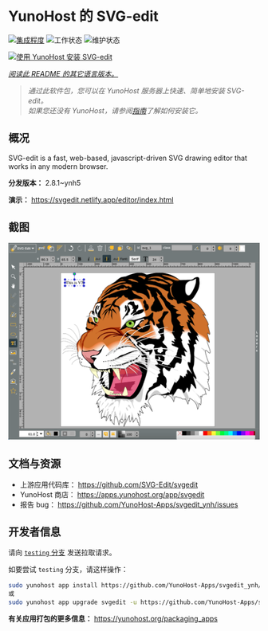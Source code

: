 <!--
注意：此 README 由 <https://github.com/YunoHost/apps/tree/master/tools/readme_generator> 自动生成
请勿手动编辑。
-->

# YunoHost 的 SVG-edit

[![集成程度](https://dash.yunohost.org/integration/svgedit.svg)](https://dash.yunohost.org/appci/app/svgedit) ![工作状态](https://ci-apps.yunohost.org/ci/badges/svgedit.status.svg) ![维护状态](https://ci-apps.yunohost.org/ci/badges/svgedit.maintain.svg)

[![使用 YunoHost 安装 SVG-edit](https://install-app.yunohost.org/install-with-yunohost.svg)](https://install-app.yunohost.org/?app=svgedit)

*[阅读此 README 的其它语言版本。](./ALL_README.md)*

> *通过此软件包，您可以在 YunoHost 服务器上快速、简单地安装 SVG-edit。*  
> *如果您还没有 YunoHost，请参阅[指南](https://yunohost.org/install)了解如何安装它。*

## 概况

SVG-edit is a fast, web-based, javascript-driven SVG drawing editor that works in any modern browser.


**分发版本：** 2.8.1~ynh5

**演示：** <https://svgedit.netlify.app/editor/index.html>

## 截图

![SVG-edit 的截图](./doc/screenshots/screenshot.png)

## 文档与资源

- 上游应用代码库： <https://github.com/SVG-Edit/svgedit>
- YunoHost 商店： <https://apps.yunohost.org/app/svgedit>
- 报告 bug： <https://github.com/YunoHost-Apps/svgedit_ynh/issues>

## 开发者信息

请向 [`testing` 分支](https://github.com/YunoHost-Apps/svgedit_ynh/tree/testing) 发送拉取请求。

如要尝试 `testing` 分支，请这样操作：

```bash
sudo yunohost app install https://github.com/YunoHost-Apps/svgedit_ynh/tree/testing --debug
或
sudo yunohost app upgrade svgedit -u https://github.com/YunoHost-Apps/svgedit_ynh/tree/testing --debug
```

**有关应用打包的更多信息：** <https://yunohost.org/packaging_apps>
